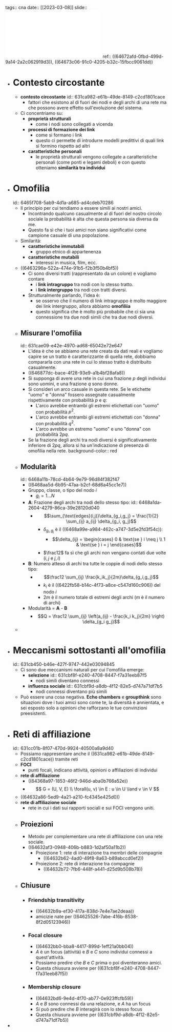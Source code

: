 tags:: cna
date:: [[2023-03-08]]
slide:: ![ns04](../assets/ns04.pdf)
ref:: ((64672afd-0fbd-499d-9a14-2a2c062919d3)), ((64673c06-91c0-4205-b32c-15fbcc9061dd))

- # Contesto circostante
	- **contesto circostante**
	  id:: 631ca982-e61b-49de-8149-c2cd1801cace
		- fattori che esistono al di fuori dei nodi e degli archi di una rete ma che possono avere effetto sull'evoluzione del sistema.
	- Ci concentriamo su:
		- **proprietà strutturali**
			- come i nodi sono collegati a vicenda
		- **processi di formazione dei link**
			- come si formano i link
			- questo ci permette di introdurre modelli predittivi di quali link si formino rispetto ad altri
		- **caratteristiche personali**
			- le proprietà strutturali vengono collegate a caratteristiche personali (come ponti e legami deboli) e con questo otteniamo **similarità tra individui**
- # Omofilia
  id:: 6465f708-5ab9-4d1a-a685-ad4cdeb70286
	- Il principio per cui tendiamo a essere simili ai nostri amici.
		- Incontrando qualcuno casualmente al di fuori del nostro circolo sociale la probabilità è alta che questa persona sia diversa da me.
		- Questo fa sì che i tuoi amici non siano significativi come campione casuale di una popolazione.
	- Similarità:
		- **caratteristiche immutabili**
			- gruppo etnico di appartenenza
		- **caratteristiche mutabili**
			- interessi in musica, film, ecc.
	- ((6463296a-522a-474e-91b5-f2b3f50b4bf5))
		- Ci sono diversi tratti (rappresentato da un colore) e vogliamo contare
			- i **link intragruppo** tra nodi con lo stesso tratto.
			- i **link intergruppo** tra nodi con tratti diversi.
		- Strutturalmente parlando, l'idea è:
			- se osservo che il numero di link intragruppo è molto maggiore dei link intergruppo, allora abbiamo **omofiliia**
			- questo significa che è molto più probabile che ci sia una connessione tra due nodi simili che tra due nodi diversi.
	- ## Misurare l'omofilia
	  id:: 631cae09-e42e-4970-ad68-65042e72e647
		- L'idea è che se abbiamo una rete creata da dati reali e vogliamo capire se un tratto è caratterizzante di quella rete, dobbiamo compararla con una rete in cui lo stesso tratto è distribuito casualmente.
		- ((646877dc-bace-4f28-93e9-a1b4bf28afa8))
		- Si supponga di avere una rete in cui una frazione $p$ degli individui sono uomini, e una frazione $q$ sono donne.
		- Si consideri un arco casuale in questa rete. Se le etichette "uomo" e "donna" fossero assegnate casualmente rispettivamente con probabilità $p$ e $q$:
			- L'arco avrebbe entrambi gli estremi etichettati con "uomo" con probabilità $p^2$.
			- L'arco avrebbe entrambi gli estremi etichettati con "donna" con probabilità $q^2$.
			- L'arco avrebbe un estremo "uomo" e uno "donna" con probabilità $2pq$.
		- Se la frazione degli archi tra nodi diversi è significativamente inferiore di $2pq$, allora si ha un'indicazione di presenza di omofilia nella rete.
		  background-color:: red
	- ## Modularità
	  id:: 6468a11b-78cd-4b64-9e79-96d84f382f47
		- ((6468aa5d-6b95-47aa-b2cf-68d6a45cc1e7))
		- Gruppo, classe, o tipo del nodo $i$
			- $g_i = 1 \ldots N$
		- **A**: Frazione degli archi tra nodi dello stesso tipo:
		  id:: 6468a1da-2604-4279-86ca-39e28120d040
			- $$\sum_{\text{edges}(i,j)}\delta_{g_i,g_j} = \frac{1}{2} \sum_{ij} a_{ij} \delta_{g_i, g_j}$$
				- $\delta_{g_i, g_j}$ è il ((6468a99e-a984-462c-a747-3d5e2fd3f54c)):
					- $$\delta_{ij} = \begin{cases} 0 & \text{se } i \neq j \\ 1 & \text{se } i = j \end{cases}$$
				- $\frac12$ fa sì che gli archi non vengano contati due volte ($i,j$ e $j,i$)
		- **B**: Numero atteso di archi tra tutte le coppie di nodi dello stesso tipo:
			- $$\frac12 \sum_{ij} \frac{k_ik_j}{2m}\delta_{g_i,g_j}$$
				- $k_i$ è il ((6422fb58-b14c-4f73-a8ce-c547d160c906)) del nodo $i$
				- $2m$ è il numero totale di estremi degli archi ($m$ è il numero di archi)
		- Modularità = **A** - **B**
			- $$Q = \frac12 \sum_{ij} \left(a_{ij} - \frac{k_i k_j}{2m} \right) \delta_{g_i g_j}$$
	-
- # Meccanismi sottostanti all'omofilia
  id:: 631cb450-b46e-427f-9747-442e03094845
	- Ci sono due meccanismi naturali per cui l'omofilia emerge:
		- **selezione**
		  id:: 631cbf8f-e240-4708-8447-f7a31eeb87f5
			- nodi simili diventano connessi
		- **influenza sociale**
		  id:: 631cbf9d-a8db-4f12-82e5-d747a71df7b5
			- nodi connessi diventano più simili
	- Può essere una cosa negativa. **Echo chambers** e **groupthink** sono situazioni dove i tuoi amici sono come te, la diversità è annientata, e sei esposto solo a opinioni che rafforzano le tue convinzioni preesistenti.
- # Reti di affiliazione
  id:: 631cc01b-8f07-470d-9924-40500a8a9d40
	- Possiamo rappresentare anche il ((631ca982-e61b-49de-8149-c2cd1801cace)) tramite reti
	- **FOCI**
		- punti focali, indicano attività, opinioni o affiliazioni di individui
	- **rete di affiliazione**
		- ((64368a97-1853-46f2-946d-aba0b766a52e))
		- $$
		  G = (U, V, E) \\
		  \forall(u, v) \in E : u \in U \land v \in V
		  $$
	- ((64632a86-5ed9-4a21-a210-fc4345e425d0))
	- **rete di affiliazione sociale**
		- rete in cui i dati sui rapporti sociali e sui FOCI vengono uniti.
	- ## Proiezioni
		- Metodo per complementare una rete di affiliazione con una rete sociale.
		- ((64632af3-0948-406b-b883-1d2af50a11b2))
			- Proiezione 1: rete di interazione tra membri delle compagnie
				- ((64632b62-4ad0-49f8-8a63-b89abccd0ef2))
			- Proiezione 2: rete di interazione tra compagnie
				- ((64632b72-7fb6-448f-a441-d25d9b508b78))
	- ## Chiusure
		- ### Friendship transitivity
			- ((64632b9a-ef30-417a-838d-7e4e7ae2deaa))
			- amicizie nate per ((64625526-7abe-416b-8538-8f2d05123946))
		- ### Focal closure
			- ((64632bb0-bba8-4417-899d-1eff21a0bb04))
			- $A$ è un focus (attività) e $B$ e $C$ sono individui connessi a quest'attività.
			- Possiamo predire che $B$ e $C$ prima o poi diventeranno amici.
			- Questa chiusura avviene per ((631cbf8f-e240-4708-8447-f7a31eeb87f5))
		- ### Membership closure
			- ((64632bd6-9e4d-4f70-ab77-0e923ffcfb59))
			- $A$ e $B$ sono connessi da una relazione, e $A$ ha un focus
			- Si può predire che $B$ interagirà con lo stesso focus
			- Questa chiusura avviene per ((631cbf9d-a8db-4f12-82e5-d747a71df7b5))
-